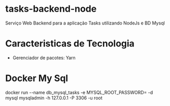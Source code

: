 # tasks-backend-node
Serviço Web Backend para a aplicação Tasks utilizando NodeJs e BD Mysql


# Caracteristicas de Tecnologia
- Gerenciador de pacotes: Yarn

# Docker My Sql
docker run --name db_mysql_tasks -e MYSQL_ROOT_PASSWORD= -d mysql
mysqladmin -h 127.0.0.1 -P 3306 -u root
